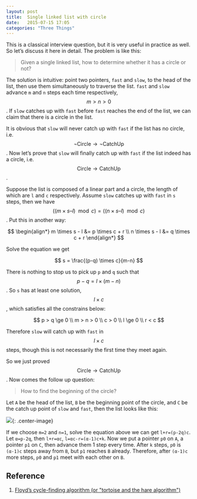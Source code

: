```yaml
---
layout: post
title:  Single linked list with circle
date:   2015-07-15 17:05
categories: "Three Things"
---
```


This is a classical interview question, but it is very useful in
practice as well. So let’s discuss it here in detail. The problem is
like this:

> Given a single linked list, how to determine whether it has a circle
> or not?

The solution is intuitive: point two pointers, `fast` and `slow`, to
the head of the list, then use them simultaneously to traverse the
list. `fast` and `slow` advance `m` and `n` steps each time
respectively, $$m>n>0$$. If `slow` catches up with `fast` before
`fast` reaches the end of the list, we can claim that there is a
circle in the list.

It is obvious that `slow` will never catch up with `fast` if the list
has no circle, i.e. $$\lnot\text{Circle}\to\lnot\text{CatchUp}$$. Now
let’s prove that `slow` will finally catch up with `fast` if the list
indeed has a circle, i.e. $$\text{Circle}\to\text{CatchUp}$$.

Suppose the list is composed of a linear part and a circle, the length
of which are `l` and `c` respectively. Assume `slow` catches up with
`fast` in `s` steps, then we have $$((m \times s – l) \mod c)=((n
\times s – l) \mod c)$$. Put this in another way:

$$
\begin{align*}
m \times s - l &= p \times c + r \\
n \times s - l &= q \times c + r
\end{align*}
$$

Solve the equation we get

$$
s = \frac{(p-q) \times c}{m-n}
$$

There is nothing to stop us to pick up `p` and `q` such that $$p−q=l
\times (m−n)$$. So `s` has at least one solution, $$l \times c$$,
which satisfies all the constrains below:

$$
p > q \ge 0 \\
m > n > 0   \\
c > 0       \\
l \ge 0     \\
r < c
$$

Therefore `slow` will catch up with `fast` in $$l \times c$$ steps,
though this is not necessarily the first time they meet again.

So we just proved $$\text{Circle}\to\text{CatchUp}$$. Now comes the
follow up question:

> How to find the beginning of the circle?

Let `A` be the head of the list, `B` be the beginning point of the
circle, and `C` be the catch up point of `slow` and `fast`, then the
list looks like this:

![](https://farm1.staticflickr.com/350/19732022985_57c074fb47.jpg){:
 .center-image}

If we choose `m=2` and `n=1`, solve the equation above we can get
`l+r=(p-2q)c`. Let `α=p-2q`, then `l+r=αc`, `l=αc-r=(α-1)c+k`. Now we
put a pointer `p0` on `A`, a pointer `p1` on `C`, then advance them 1
step every time. After `k` steps, `p0` is `(α-1)c` steps away from
`B`, but `p1` reaches `B` already. Therefore, after `(α-1)c` more
steps, `p0` and `p1` meet with each other on `B`.

## Reference

1. [Floyd’s cycle-finding algorithm (or "tortoise and the hare algorithm")](https://en.wikipedia.org/wiki/Cycle_detection#Tortoise_and_hare)

